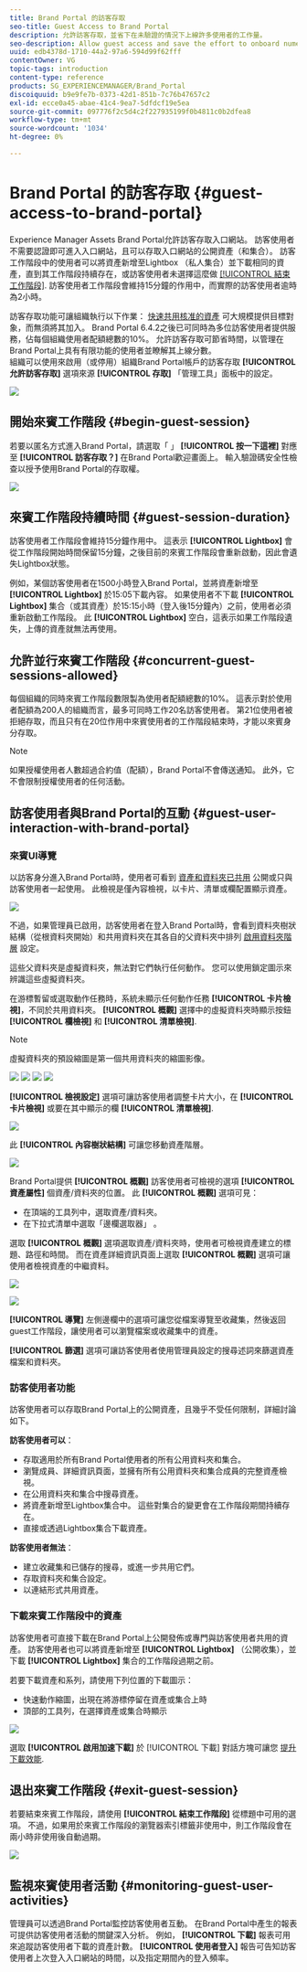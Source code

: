 ```yaml
---
title: Brand Portal 的訪客存取
seo-title: Guest Access to Brand Portal
description: 允許訪客存取，並省下在未驗證的情況下上線許多使用者的工作量。
seo-description: Allow guest access and save the effort to onboard numerous users without authentication.
uuid: edb4378d-1710-44a2-97a6-594d99f62fff
contentOwner: VG
topic-tags: introduction
content-type: reference
products: SG_EXPERIENCEMANAGER/Brand_Portal
discoiquuid: b9e9fe7b-0373-42d1-851b-7c76b47657c2
exl-id: ecce0a45-abae-41c4-9ea7-5dfdcf19e5ea
source-git-commit: 097776f2c5d4c2f227935199f0b4811c0b2dfea8
workflow-type: tm+mt
source-wordcount: '1034'
ht-degree: 0%

---
```


# Brand Portal 的訪客存取 {#guest-access-to-brand-portal}

Experience Manager Assets Brand Portal允許訪客存取入口網站。 訪客使用者不需要認證即可進入入口網站，且可以存取入口網站的公開資產（和集合）。 訪客工作階段中的使用者可以將資產新增至Lightbox （私人集合）並下載相同的資產，直到其工作階段持續存在，或訪客使用者未選擇這麼做 [[!UICONTROL 結束工作階段]](#exit-guest-session). 訪客使用者工作階段會維持15分鐘的作用中，而實際的訪客使用者逾時為2小時。

訪客存取功能可讓組織執行以下作業： [快速共用核准的資產](../using/brand-portal-sharing-folders.md#how-to-share-folders) 可大規模提供目標對象，而無須將其加入。 Brand Portal 6.4.2之後已可同時為多位訪客使用者提供服務，佔每個組織使用者配額總數的10%。 允許訪客存取可節省時間，以管理在Brand Portal上具有有限功能的使用者並瞭解其上線分數。\
組織可以使用來啟用（或停用）組織Brand Portal帳戶的訪客存取 **[!UICONTROL 允許訪客存取]** 選項來源 **[!UICONTROL 存取]** 「管理工具」面板中的設定。

<!--
Comment Type: annotation
Last Modified By: mgulati
Last Modified Date: 2018-08-17T10:42:59.879-0400
Removed the first para: "AEM Assets Brand Portal allows public users to enter the portal anonymously and have restricted access to the allowed public resources as guests. Organization users with guest role need not seek access and authentication from administrators."
-->

![](assets/enable-guest-access.png)

## 開始來賓工作階段 {#begin-guest-session}

若要以匿名方式進入Brand Portal，請選取「 」 **[!UICONTROL 按一下這裡]** 對應至 **[!UICONTROL 訪客存取？]** 在Brand Portal歡迎畫面上。 輸入驗證碼安全性檢查以授予使用Brand Portal的存取權。

![](assets/bp-login-screen.png)

## 來賓工作階段持續時間 {#guest-session-duration}

訪客使用者工作階段會維持15分鐘作用中。
這表示 **[!UICONTROL Lightbox]** 會從工作階段開始時間保留15分鐘，之後目前的來賓工作階段會重新啟動，因此會遺失Lightbox狀態。

例如，某個訪客使用者在1500小時登入Brand Portal，並將資產新增至 **[!UICONTROL Lightbox]** 於15:05下載內容。 如果使用者不下載 **[!UICONTROL Lightbox]** 集合（或其資產）於15:15小時（登入後15分鐘內）之前，使用者必須重新啟動工作階段。 此 **[!UICONTROL Lightbox]** 空白，這表示如果工作階段遺失，上傳的資產就無法再使用。

## 允許並行來賓工作階段 {#concurrent-guest-sessions-allowed}

每個組織的同時來賓工作階段數限製為使用者配額總數的10%。 這表示對於使用者配額為200人的組織而言，最多可同時工作20名訪客使用者。 第21位使用者被拒絕存取，而且只有在20位作用中來賓使用者的工作階段結束時，才能以來賓身分存取。

>[!NOTE]
>
>如果授權使用者人數超過合約值（配額），Brand Portal不會傳送通知。 此外，它不會限制授權使用者的任何活動。

## 訪客使用者與Brand Portal的互動 {#guest-user-interaction-with-brand-portal}

### 來賓UI導覽

以訪客身分進入Brand Portal時，使用者可看到 [資產和資料夾已共用](../using/brand-portal-sharing-folders.md#sharefolders) 公開或只與訪客使用者一起使用。 此檢視是僅內容檢視，以卡片、清單或欄配置顯示資產。

![](assets/disabled-folder-hierarchy1.png)

不過，如果管理員已啟用，訪客使用者在登入Brand Portal時，會看到資料夾樹狀結構（從根資料夾開始）和共用資料夾在其各自的父資料夾中排列 [啟用資料夾階層](../using/brand-portal-general-configuration.md#main-pars-header-1621071021) 設定。

這些父資料夾是虛擬資料夾，無法對它們執行任何動作。 您可以使用鎖定圖示來辨識這些虛擬資料夾。

在游標暫留或選取動作任務時，系統未顯示任何動作任務 **[!UICONTROL 卡片檢視]**，不同於共用資料夾。 **[!UICONTROL 概觀]** 選擇中的虛擬資料夾時顯示按鈕 **[!UICONTROL 欄檢視]** 和 **[!UICONTROL 清單檢視]**.

>[!NOTE]
>
>虛擬資料夾的預設縮圖是第一個共用資料夾的縮圖影像。

![](assets/enabled-hierarchy1.png) ![](assets/hierarchy1-nonadmin.png) ![](assets/hierarchy-nonadmin.png) ![](assets/hierarchy2-nonadmin.png)

**[!UICONTROL 檢視設定]** 選項可讓訪客使用者調整卡片大小，在 **[!UICONTROL 卡片檢視]** 或要在其中顯示的欄 **[!UICONTROL 清單檢視]**.

![](assets/nav-guest-user.png)

此 **[!UICONTROL 內容樹狀結構]** 可讓您移動資產階層。

![](assets/guest-login-ui.png)

Brand Portal提供 **[!UICONTROL 概觀]** 訪客使用者可檢視的選項 **[!UICONTROL 資產屬性]** 個資產/資料夾的位置。 此 **[!UICONTROL 概觀]** 選項可見：

* 在頂端的工具列中，選取資產/資料夾。
* 在下拉式清單中選取「邊欄選取器」 。

選取 **[!UICONTROL 概觀]** 選項選取資產/資料夾時，使用者可檢視資產建立的標題、路徑和時間。 而在資產詳細資訊頁面上選取 **[!UICONTROL 概觀]** 選項可讓使用者檢視資產的中繼資料。

![](assets/overview-option-1.png)

![](assets/overview-rail-selector-1.png)

**[!UICONTROL 導覽]** 左側邊欄中的選項可讓您從檔案導覽至收藏集，然後返回guest工作階段，讓使用者可以瀏覽檔案或收藏集中的資產。

**[!UICONTROL 篩選]** 選項可讓訪客使用者使用管理員設定的搜尋述詞來篩選資產檔案和資料夾。

### 訪客使用者功能

訪客使用者可以存取Brand Portal上的公開資產，且幾乎不受任何限制，詳細討論如下。

**訪客使用者可以**：

* 存取適用於所有Brand Portal使用者的所有公用資料夾和集合。
* 瀏覽成員、詳細資訊頁面，並擁有所有公用資料夾和集合成員的完整資產檢視。
* 在公用資料夾和集合中搜尋資產。
* 將資產新增至Lightbox集合中。 這些對集合的變更會在工作階段期間持續存在。
* 直接或透過Lightbox集合下載資產。

**訪客使用者無法**：

* 建立收藏集和已儲存的搜尋，或進一步共用它們。
* 存取資料夾和集合設定。
* 以連結形式共用資產。

### 下載來賓工作階段中的資產

訪客使用者可直接下載在Brand Portal上公開發佈或專門與訪客使用者共用的資產。 訪客使用者也可以將資產新增至 **[!UICONTROL Lightbox]** （公開收集），並下載 **[!UICONTROL Lightbox]** 集合的工作階段過期之前。

若要下載資產和系列，請使用下列位置的下載圖示：

* 快速動作縮圖，出現在將游標停留在資產或集合上時
* 頂部的工具列，在選擇資產或集合時顯示

![](assets/download-on-guest.png)

選取 **[!UICONTROL 啟用加速下載]** 於 [!UICONTROL 下載] 對話方塊可讓您 [提升下載效能](../using/accelerated-download.md).

## 退出來賓工作階段 {#exit-guest-session}

若要結束來賓工作階段，請使用 **[!UICONTROL 結束工作階段]** 從標題中可用的選項。 不過，如果用於來賓工作階段的瀏覽器索引標籤非使用中，則工作階段會在兩小時非使用後自動過期。

![](assets/end-guest-session.png)

## 監視來賓使用者活動 {#monitoring-guest-user-activities}

管理員可以透過Brand Portal監控訪客使用者互動。 在Brand Portal中產生的報表可提供訪客使用者活動的關鍵深入分析。 例如， **[!UICONTROL 下載]** 報表可用來追蹤訪客使用者下載的資產計數。 **[!UICONTROL 使用者登入]** 報告可告知訪客使用者上次登入入口網站的時間，以及指定期間內的登入頻率。
